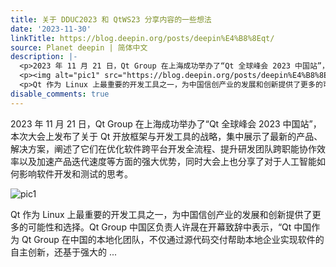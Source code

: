 ```yaml
---
title: 关于 DDUC2023 和 QtWS23 分享内容的一些想法
date: '2023-11-30'
linkTitle: https://blog.deepin.org/posts/deepin%E4%B8%8Eqt/
source: Planet deepin | 简体中文
description: |-
  <p>2023 年 11 月 21 日，Qt Group 在上海成功举办了“Qt 全球峰会 2023 中国站”，本次大会上发布了关于 Qt 开放框架与开发工具的战略，集中展示了最新的产品、解决方案，阐述了它们在优化软件跨平台开发全流程、提升研发团队跨职能协作效率以及加速产品迭代速度等方面的强大优势，同时大会上也分享了对于人工智能如何影响软件开发和测试的思考。</p>
  <p><img alt="pic1" src="https://blog.deepin.org/posts/deepin%E4%B8%8Eqt/1.png" /></p>
  <p>Qt 作为 Linux 上最重要的开发工具之一，为中国信创产业的发展和创新提供了更多的可能性和选择。Qt Group 中国区负责人许晟在开幕致辞中表示，“Qt 中国作为 Qt Group 在中国的本地化团队，不仅通过源代码交付帮助本地企业实现软件的自主创新，还基于强大的 ...
disable_comments: true
---
```

<p>2023 年 11 月 21 日，Qt Group 在上海成功举办了“Qt 全球峰会 2023 中国站”，本次大会上发布了关于 Qt 开放框架与开发工具的战略，集中展示了最新的产品、解决方案，阐述了它们在优化软件跨平台开发全流程、提升研发团队跨职能协作效率以及加速产品迭代速度等方面的强大优势，同时大会上也分享了对于人工智能如何影响软件开发和测试的思考。</p>
<p><img alt="pic1" src="https://blog.deepin.org/posts/deepin%E4%B8%8Eqt/1.png" /></p>
<p>Qt 作为 Linux 上最重要的开发工具之一，为中国信创产业的发展和创新提供了更多的可能性和选择。Qt Group 中国区负责人许晟在开幕致辞中表示，“Qt 中国作为 Qt Group 在中国的本地化团队，不仅通过源代码交付帮助本地企业实现软件的自主创新，还基于强大的 ...